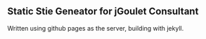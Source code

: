 ## Static Stie Geneator for jGoulet Consultant

Written using github pages as the server, building with jekyll.

